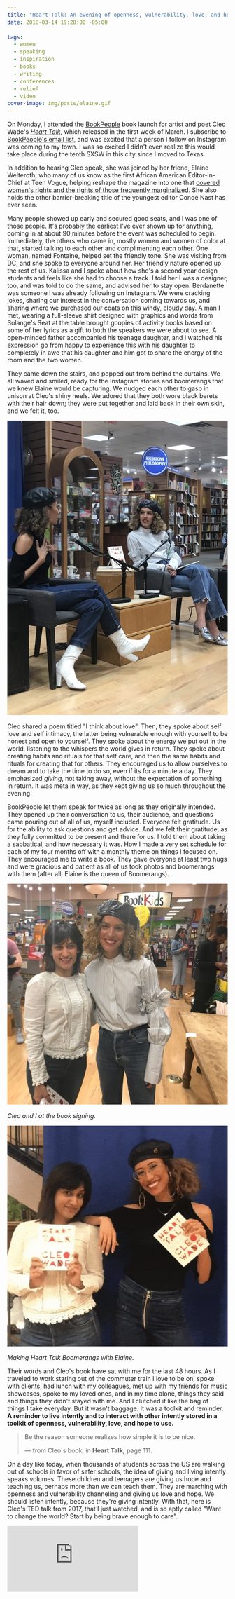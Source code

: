 ```yaml
---
title: "Heart Talk: An evening of openness, vulnerability, love, and hope"
date: 2018-03-14 19:28:00 -05:00

tags:
  - women
  - speaking
  - inspiration
  - books
  - writing
  - conferences
  - relief
  - video
cover-image: img/posts/elaine.gif
---
```


On Monday, I attended the [BookPeople](https://www.bookpeople.com/event/cleo-wade-heart-talk-poetic-wisdom-better-life) book launch for artist and poet Cleo Wade's _[Heart Talk](https://smile.amazon.com/dp/B074ZGQYGC)_, which released in the first week of March. I subscribe to [BookPeople's email list](https://visitor.r20.constantcontact.com/manage/optin?v=001JQr8xJsldyzmqrE1gtNswNYGXYav0sK4yw_T3OEUVm-T1oCbCvUh2jTyvBhUurFLwUEP3xSuvR0JRlUfg5bB4ktPzsHxLktG2zzQELZsyxM%3D), and was excited that a person I follow on Instagram was coming to my town. I was so excited I didn't even realize this would take place during the tenth SXSW in this city since I moved to Texas.

In addition to hearing Cleo speak, she was joined by her friend, Elaine Welteroth, who many of us know as the first African American Editor-in-Chief at Teen Vogue, helping reshape the magazine into one that [covered women's rights and the rights of those frequently marginalized](https://www.teenvogue.com/contributor/elaine-welteroth). She also holds the other barrier-breaking title of the youngest editor Condé Nast has ever seen.

Many people showed up early and secured good seats, and I was one of those people. It's probably the earliest I've ever shown up for anything, coming in at about 90 minutes before the event was scheduled to begin. Immediately, the others who came in, mostly women and women of color at that, started talking to each other and complimenting each other. One woman, named Fontaine, helped set the friendly tone. She was visiting from DC, and she spoke to everyone around her. Her friendly nature opened up the rest of us. Kalissa and I spoke about how she's a second year design students and feels like she had to choose a track. I told her I was a designer, too, and was told to do the same, and advised her to stay open. Berdanette was someone I was already following on Instagram. We were cracking jokes, sharing our interest in the conversation coming towards us, and sharing where we purchased our coats on this windy, cloudy day. A man I met, wearing a full-sleeve shirt designed with graphics and words from Solange's Seat at the table brought gcopies of activity books based on some of her lyrics as a gift to both the speakers we were about to see. A open-minded father accompanied his teenage daughter, and I watched his expression go from happy to experience this with his daughter to completely in awe that his daughter and him got to share the energy of the room and the two women.

They came down the stairs, and popped out from behind the curtains. We all waved and smiled, ready for the Instagram stories and boomerangs that we knew Elaine would be capturing. We nudged each other to gasp in unison at Cleo's shiny heels. We adored that they both wore black berets with their hair down; they were put together and laid back in their own skin, and we felt it, too.

![IMG_5514.jpg](/static/img/posts/IMG_5514.jpg)

Cleo shared a poem titled "I think about love". Then, they spoke about self love and self intimacy, the latter being vulnerable enough with yourself to be honest and open to yourself. They spoke about the energy we put out in the world, listening to the whispers the world gives in return. They spoke about creating habits and rituals for that self care, and then the same habits and rituals for creating that for others. They encouraged us to allow ourselves to dream and to take the time to do so, even if its for a minute a day. They emphasized _giving_, not taking away, without the expectation of something in return. It was meta in way, as they kept giving us so much throughout the evening.

BookPeople let them speak for twice as long as they originally intended. They opened up their conversation to us, their audience, and questions came pouring out of all of us, myself included. Everyone felt gratitude. Us for the ability to ask questions and get advice. And we felt their gratitude, as they fully committed to be present and there for us. I told them about taking a sabbatical, and how necessary it was. How I made a very set schedule for each of my four months off with a monthly theme on things I focused on. They encouraged me to write a book. They gave everyone at least two hugs and were gracious and patient as all of us took photos and boomerangs with them (after all, Elaine is the queen of Boomerangs).

![Cleo Wade and I at the book signing](/static/img/posts/IMG_5518.jpg)

_Cleo and I at the book signing._

![Animation of Elaine and I shaking Cleo's book](/static/img/posts/elaine.gif)

_Making Heart Talk Boomerangs with Elaine._

Their words and Cleo's book have sat with me for the last 48 hours. As I traveled to work staring out of the commuter train I love to be on, spoke with clients, had lunch with my colleagues, met up with my friends for music showcases, spoke to my loved ones, and in my time alone, things they said and things they didn't stayed with me. And I clutched it like the bag of things I take everyday. But it wasn't baggage. It was a toolkit and reminder. **A reminder to live intently and to interact with other intently stored in a toolkit of openness, vulnerability, love, and hope to use.**

> Be the reason someone realizes how simple it is to be nice.
>
> — from Cleo's book, in **Heart Talk,** page 111.

On a day like today, when thousands of students across the US are walking out of schools in favor of safer schools, the idea of giving and living intently speaks volumes. These children and teenagers are giving us hope and teaching us, perhaps more than we can teach them. They are marching with openness and vulnerability channeling and giving us love and hope. We should listen intently, because they're giving intently. With that, here is Cleo's TED talk from 2017, that I just watched, and is so aptly called "Want to change the world? Start by being brave enough to care".

<div class="limit">
<div class='embed-container'><iframe src="https://embed.ted.com/talks/lang/en/cleo_wade_want_to_change_the_world_start_by_being_brave_enough_to_care" frameborder='0' allowfullscreen></iframe></div>
</div>
